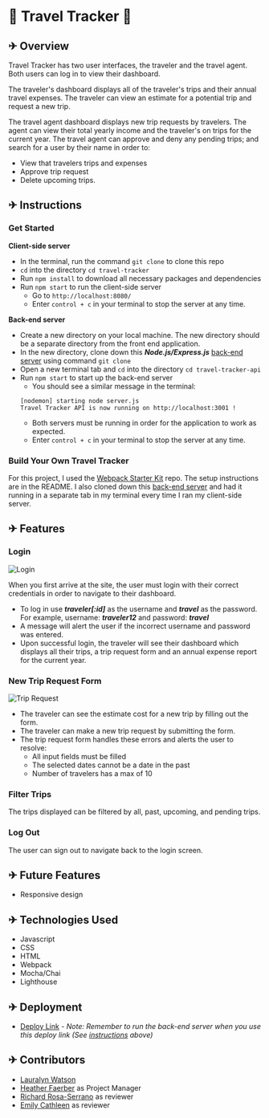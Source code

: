 # 🛫 Travel Tracker 🛬

## ✈ Overview
Travel Tracker has two user interfaces, the traveler and the travel agent. Both users can log in to view their dashboard.

The traveler's dashboard displays all of the traveler's trips and their annual travel expenses. The traveler can view an estimate for a potential trip and request a new trip.

The travel agent dashboard displays new trip requests by travelers. The agent can view their total yearly income and the traveler's on trips for the current year. The travel agent can approve and deny any pending trips; and search for a user by their name in order to:
- View that travelers trips and expenses
- Approve trip request
- Delete upcoming trips.

## ✈ Instructions

### Get Started
**Client-side server**
  - In the terminal, run the command `git clone` to clone this repo
  - `cd` into the directory `cd travel-tracker`
  - Run `npm install` to download all necessary packages and dependencies
  - Run `npm start` to run the client-side server
    - Go to `http://localhost:8080/`
    - Enter `control + c` in your terminal to stop the server at any time.

**Back-end server**
  - Create a new directory on your local machine. The new directory should be a separate directory from the front end application.
  - In the new directory, clone down this ***Node.js/Express.js*** [back-end server](https://github.com/turingschool-examples/travel-tracker-api) using command `git clone`
  - Open a new terminal tab and `cd` into the directory `cd travel-tracker-api`
  - Run `npm start` to start up the back-end server
    - You should see a similar message in the terminal:
    ```
    [nodemon] starting node server.js
    Travel Tracker API is now running on http://localhost:3001 ! 
    ```
    - Both servers must be running in order for the application to work as expected.
    - Enter `control + c` in your terminal to stop the server at any time.

### Build Your Own Travel Tracker
For this project, I used the [Webpack Starter Kit](https://github.com/turingschool-examples/webpack-starter-kit) repo. The setup instructions are in the README. I also cloned down this [back-end server](https://github.com/turingschool-examples/travel-tracker-api) and had it running in a separate tab in my terminal every time I ran my client-side server.

## ✈ Features
### Login
![Login](https://media.giphy.com/media/CFhwqipm6beQDN4AhP/giphy.gif)

When you first arrive at the site, the user must login with their correct credentials in order to navigate to their dashboard.
- To log in use ***traveler[:id]*** as the username and ***travel*** as the password. For example, username: ***traveler12*** and password: ***travel***
- A message will alert the user if the incorrect username and password was entered.
- Upon successful login, the traveler will see their dashboard which displays all their trips, a trip request form and an annual expense report for the current year.

### New Trip Request Form
![Trip Request](https://media.giphy.com/media/MuKzYFAEOpRjjNeXiR/giphy.gif)

- The traveler can see the estimate cost for a new trip by filling out the form.
- The traveler can make a new trip request by submitting the form.
- The trip request form handles these errors and alerts the user to resolve:
  - All input fields must be filled
  - The selected dates cannot be a date in the past
  - Number of travelers has a max of 10

### Filter Trips
The trips displayed can be filtered by all, past, upcoming, and pending trips.

### Log Out
The user can sign out to navigate back to the login screen.

## ✈ Future Features
- Responsive design

## ✈ Technologies Used
* Javascript
* CSS
* HTML
* Webpack
* Mocha/Chai
* Lighthouse

## ✈ Deployment
- [Deploy Link](https://ablaze-dog.surge.sh/) - *Note: Remember to run the back-end server when you use this deploy link (See [instructions](https://github.com/lswatson16/travel-tracker/edit/main/README.md#-instructions) above)*

## ✈ Contributors
- [Lauralyn Watson](https://github.com/lswatson16)
- [Heather Faerber](https://github.com/hfaerber) as Project Manager
- [Richard Rosa-Serrano](https://github.com/RosaTheDev) as reviewer
- [Emily Cathleen](https://github.com/Emily-Cathleen) as reviewer
